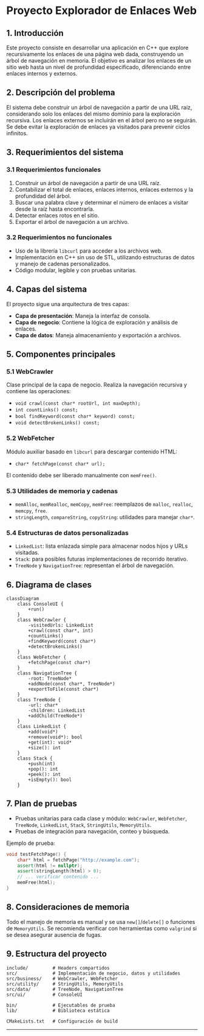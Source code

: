 # Proyecto Explorador de Enlaces Web

## 1. Introducción

Este proyecto consiste en desarrollar una aplicación en C++ que explore recursivamente los enlaces de una página web dada, construyendo un árbol de navegación en memoria. El objetivo es analizar los enlaces de un sitio web hasta un nivel de profundidad especificado, diferenciando entre enlaces internos y externos.

## 2. Descripción del problema

El sistema debe construir un árbol de navegación a partir de una URL raíz, considerando solo los enlaces del mismo dominio para la exploración recursiva. Los enlaces externos se incluirán en el árbol pero no se seguirán. Se debe evitar la exploración de enlaces ya visitados para prevenir ciclos infinitos.

## 3. Requerimientos del sistema

### 3.1 Requerimientos funcionales

1. Construir un árbol de navegación a partir de una URL raíz.
2. Contabilizar el total de enlaces, enlaces internos, enlaces externos y la profundidad del árbol.
3. Buscar una palabra clave y determinar el número de enlaces a visitar desde la raíz hasta encontrarla.
4. Detectar enlaces rotos en el sitio.
5. Exportar el árbol de navegación a un archivo.

### 3.2 Requerimientos no funcionales

- Uso de la librería `libcurl` para acceder a los archivos web.
- Implementación en C++ sin uso de STL, utilizando estructuras de datos y manejo de cadenas personalizados.
- Código modular, legible y con pruebas unitarias.

## 4. Capas del sistema

El proyecto sigue una arquitectura de tres capas:

- **Capa de presentación**: Maneja la interfaz de consola.
- **Capa de negocio**: Contiene la lógica de exploración y análisis de enlaces.
- **Capa de datos**: Maneja almacenamiento y exportación a archivos.

## 5. Componentes principales

### 5.1 WebCrawler

Clase principal de la capa de negocio. Realiza la navegación recursiva y contiene las operaciones:

- `void crawl(const char* rootUrl, int maxDepth);`
- `int countLinks() const;`
- `bool findKeyword(const char* keyword) const;`
- `void detectBrokenLinks() const;`

### 5.2 WebFetcher

Módulo auxiliar basado en `libcurl` para descargar contenido HTML:

- `char* fetchPage(const char* url);`

El contenido debe ser liberado manualmente con `memFree()`.

### 5.3 Utilidades de memoria y cadenas

- `memAlloc`, `memRealloc`, `memCopy`, `memFree`: reemplazos de `malloc`, `realloc`, `memcpy`, `free`.
- `stringLength`, `compareString`, `copyString`: utilidades para manejar `char*`.

### 5.4 Estructuras de datos personalizadas

- `LinkedList`: lista enlazada simple para almacenar nodos hijos y URLs visitadas.
- `Stack`: para posibles futuras implementaciones de recorrido iterativo.
- `TreeNode` y `NavigationTree`: representan el árbol de navegación.

## 6. Diagrama de clases

```mermaid
classDiagram
    class ConsoleUI {
        +run()
    }
    class WebCrawler {
        -visitedUrls: LinkedList
        +crawl(const char*, int)
        +countLinks()
        +findKeyword(const char*)
        +detectBrokenLinks()
    }
    class WebFetcher {
        +fetchPage(const char*)
    }
    class NavigationTree {
        -root: TreeNode*
        +addNode(const char*, TreeNode*)
        +exportToFile(const char*)
    }
    class TreeNode {
        -url: char*
        -children: LinkedList
        +addChild(TreeNode*)
    }
    class LinkedList {
        +add(void*)
        +remove(void*): bool
        +get(int): void*
        +size(): int
    }
    class Stack {
        +push(int)
        +pop(): int
        +peek(): int
        +isEmpty(): bool
    }
```

## 7. Plan de pruebas

- Pruebas unitarias para cada clase y módulo: `WebCrawler`, `WebFetcher`, `TreeNode`, `LinkedList`, `Stack`, `StringUtils`, `MemoryUtils`.
- Pruebas de integración para navegación, conteo y búsqueda.

Ejemplo de prueba:

```cpp
void testFetchPage() {
    char* html = fetchPage("http://example.com");
    assert(html != nullptr);
    assert(stringLength(html) > 0);
    // ... verificar contenido ...
    memFree(html);
}
```

## 8. Consideraciones de memoria

Todo el manejo de memoria es manual y se usa `new[]`/`delete[]` o funciones de `MemoryUtils`. Se recomienda verificar con herramientas como `valgrind` si se desea asegurar ausencia de fugas.

## 9. Estructura del proyecto

```
include/         # Headers compartidos
src/             # Implementación de negocio, datos y utilidades
src/business/    # WebCrawler, WebFetcher
src/utility/     # StringUtils, MemoryUtils
src/data/        # TreeNode, NavigationTree
src/ui/          # ConsoleUI

bin/             # Ejecutables de prueba
lib/             # Biblioteca estática

CMakeLists.txt   # Configuración de build
```

---
